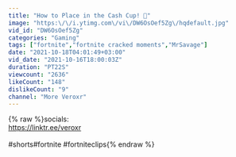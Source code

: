 ```yaml
---
title: "How to Place in the Cash Cup! 📙"
image: "https:\/\/i.ytimg.com\/vi\/DW6OsOef5Zg\/hqdefault.jpg"
vid_id: "DW6OsOef5Zg"
categories: "Gaming"
tags: ["fortnite","fortnite cracked moments","MrSavage"]
date: "2021-10-18T04:01:49+03:00"
vid_date: "2021-10-16T18:00:03Z"
duration: "PT22S"
viewcount: "2636"
likeCount: "148"
dislikeCount: "9"
channel: "More Veroxr"
---
```

{% raw %}socials:<br /><a rel="nofollow" target="blank" href="https://linktr.ee/veroxr​​">https://linktr.ee/veroxr​​</a><br /><br />#shorts​​​​​​​​​​​​ #fortnite​​​​​​​​​​​​ #fortniteclips​{% endraw %}
